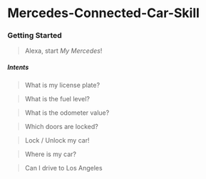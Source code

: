 # Mercedes-Connected-Car-Skill

### Getting Started

> Alexa, start *My Mercedes*!

##### Intents
> What is my license plate?

> What is the fuel level?

> What is the odometer value?

> Which doors are locked?

> Lock / Unlock my car!

> Where is my car?

> Can I drive to Los Angeles 
